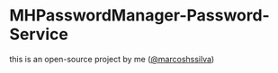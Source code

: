# MHPasswordManager-Password-Service
this is an open-source project by me ([@marcoshssilva](https://github.com/marcoshssilva))
